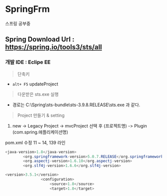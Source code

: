 # SpringFrm
스프링 공부중

Spring Download Url : https://spring.io/tools3/sts/all
------------

### 개발 IDE : Eclipe EE

> 단축키
 + `alt+ F5` updateProject
> 다운받은 sts.exe 실행
 + 경로는 C:\Spring\sts-bundle\sts-3.9.8.RELEASE\sts.exe 과 같다.
 
> Project 만들기 & setting
 
 1. new -> Legacy Project -> mvcProject 선택 후 (프로젝트명) -> Plugin (com.spring.애플리케이션명)

pom.xml 수정
11 ~ 14, 139 라인
```java
<java-version>1.8</java-version>
		<org.springframework-version>5.0.7.RELEASE</org.springframework-version>
		<org.aspectj-version>1.6.10</org.aspectj-version>
		<org.slf4j-version>1.6.6</org.slf4j-version>

<version>3.5.1</version>
                <configuration>
                    <source>1.8</source>
                    <target>1.8</target>
```
